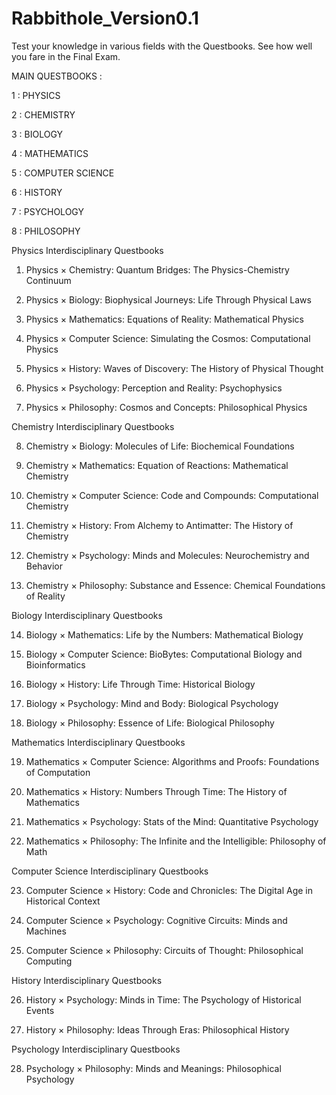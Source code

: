 # Rabbithole_Version0.1
Test your knowledge in various fields with the Questbooks. See how well you fare in the Final Exam.


MAIN QUESTBOOKS : 

 1 : PHYSICS

 2 : CHEMISTRY

 3 : BIOLOGY

 4 : MATHEMATICS

 5 : COMPUTER SCIENCE

 6 : HISTORY

 7 : PSYCHOLOGY

 8 : PHILOSOPHY



Physics Interdisciplinary Questbooks

1. Physics × Chemistry: Quantum Bridges: The Physics-Chemistry Continuum

2. Physics × Biology: Biophysical Journeys: Life Through Physical Laws

3. Physics × Mathematics: Equations of Reality: Mathematical Physics

4. Physics × Computer Science: Simulating the Cosmos: Computational Physics

5. Physics × History: Waves of Discovery: The History of Physical Thought

6. Physics × Psychology: Perception and Reality: Psychophysics

7. Physics × Philosophy: Cosmos and Concepts: Philosophical Physics


Chemistry Interdisciplinary Questbooks

8. Chemistry × Biology: Molecules of Life: Biochemical Foundations

9. Chemistry × Mathematics: Equation of Reactions: Mathematical Chemistry

10. Chemistry × Computer Science: Code and Compounds: Computational Chemistry

11. Chemistry × History: From Alchemy to Antimatter: The History of Chemistry

12. Chemistry × Psychology: Minds and Molecules: Neurochemistry and Behavior

13. Chemistry × Philosophy: Substance and Essence: Chemical Foundations of Reality



Biology Interdisciplinary Questbooks

14. Biology × Mathematics: Life by the Numbers: Mathematical Biology

15. Biology × Computer Science: BioBytes: Computational Biology and Bioinformatics

16. Biology × History: Life Through Time: Historical Biology

17. Biology × Psychology: Mind and Body: Biological Psychology

18. Biology × Philosophy: Essence of Life: Biological Philosophy


Mathematics Interdisciplinary Questbooks

19. Mathematics × Computer Science: Algorithms and Proofs: Foundations of Computation

20. Mathematics × History: Numbers Through Time: The History of Mathematics

21. Mathematics × Psychology: Stats of the Mind: Quantitative Psychology

22. Mathematics × Philosophy: The Infinite and the Intelligible: Philosophy of Math


Computer Science Interdisciplinary Questbooks

23. Computer Science × History: Code and Chronicles: The Digital Age in Historical Context

24. Computer Science × Psychology: Cognitive Circuits: Minds and Machines

25. Computer Science × Philosophy: Circuits of Thought: Philosophical Computing


History Interdisciplinary Questbooks

26. History × Psychology: Minds in Time: The Psychology of Historical Events

27. History × Philosophy: Ideas Through Eras: Philosophical History

Psychology Interdisciplinary Questbooks

28. Psychology × Philosophy: Minds and Meanings: Philosophical Psychology

